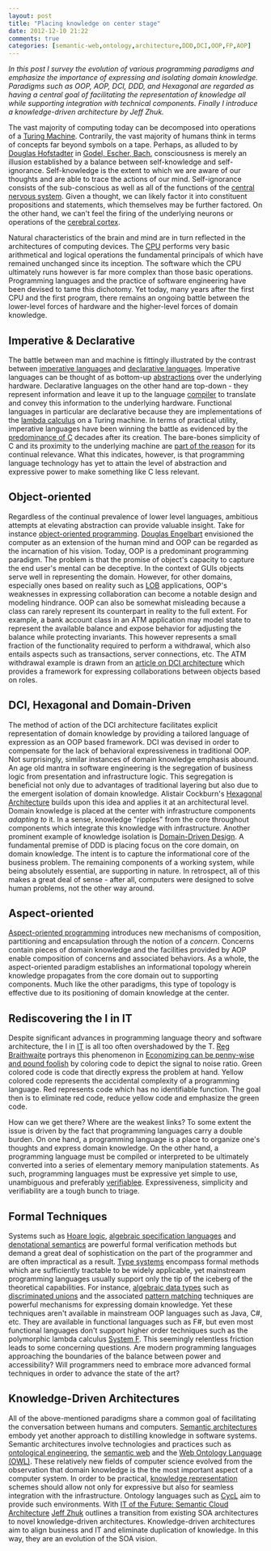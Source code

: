 ```yaml
---
layout: post
title: "Placing knowledge on center stage"
date: 2012-12-10 21:22
comments: true
categories: [semantic-web,ontology,architecture,DDD,DCI,OOP,FP,AOP]
---
```

_In this post I survey the evolution of various programming paradigms and emphasize the importance of expressing and isolating domain knowledge. Paradigms such as OOP, AOP, DCI, DDD, and Hexagonal are regarded as having a central goal of facilitating the representation of knowledge all while supporting integration with technical components. Finally I introduce a knowledge-driven architecture by Jeff Zhuk._

<!--more-->

The vast majority of computing today can be decomposed into operations of a [Turing Machine](http://en.wikipedia.org/wiki/Turing_machine). Contrarily, the vast majority of humans think in terms of concepts far beyond symbols on a tape. Perhaps, as alluded to by [Douglas Hofstadter](http://en.wikipedia.org/wiki/Douglas_Hofstadter) in [Godel, Escher, Bach](http://en.wikipedia.org/wiki/G%C3%B6del,_Escher,_Bach), consciousness is merely an illusion established by a balance between self-knowledge and self-ignorance. Self-knowledge is the extent to which we are aware of our thoughts and are able to trace the actions of our mind. Self-ignorance consists of the sub-conscious as well as all of the functions of the [central nervous system](http://en.wikipedia.org/wiki/Central_nervous_system). Given a thought, we can likely factor it into constituent propositions and statements, which themselves may be further factored. On the other hand, we can't feel the firing of the underlying neurons or operations of the [cerebral cortex](http://en.wikipedia.org/wiki/Cerebral_cortex). 

Natural characteristics of the brain and mind are in turn reflected in the architectures of computing devices. The [CPU](http://en.wikipedia.org/wiki/Central_processing_unit) performs very basic arithmetical and logical operations the fundamental principals of which have remained unchanged since its inception. The software which the CPU ultimately runs however is far more complex than those basic operations. Programming languages and the practice of software engineering have been devised to tame this dichotomy. Yet today, many years after the first CPU and the first program, there remains an ongoing battle between the lower-level forces of hardware and the higher-level forces of domain knowledge. 

## Imperative & Declarative

The battle between man and machine is fittingly illustrated by the contrast between [imperative languages](http://en.wikipedia.org/wiki/Imperative_programming) and [declarative languages](http://en.wikipedia.org/wiki/Declarative_programming). Imperative languages can be thought of as bottom-up [abstractions](http://gorodinski.com/blog/2012/05/31/abstractions/) over the underlying hardware. Declarative languages on the other hand are top-down - they represent information and leave it up to the language [compiler](http://en.wikipedia.org/wiki/Compiler) to translate and convey this information to the underlying hardware. Functional languages in particular are declarative because they are implementations of the [lambda calculus](http://en.wikipedia.org/wiki/Lambda_calculus) on a Turing machine. In terms of practical utility, imperative languages have been winning the battle as evidenced by the [predominance of C](http://langpop.com/) decades after its creation. The bare-bones simplicity of C and its proximity to the underlying machine are [part of the reason](http://programmers.stackexchange.com/questions/141329/what-makes-c-so-popular-in-the-age-of-oop) for its continual relevance. What this indicates, however, is that programming language technology has yet to attain the level of abstraction and expressive power to make something like C less relevant. 

## Object-oriented

Regardless of the continual prevalence of lower level languages, ambitious attempts at elevating abstraction can provide valuable insight. Take for instance [object-oriented programming](http://en.wikipedia.org/wiki/Object-oriented_programming). [Douglas Engelbart](http://en.wikipedia.org/wiki/Douglas_Engelbart) envisioned the computer as an extension of the human mind and OOP can be regarded as the incarnation of his vision. Today, OOP is a predominant programming paradigm. The problem is that the promise of object's capacity to capture the end user's mental can be deceptive. In the context of GUIs objects serve well in representing the domain. However, for other domains, especially ones based on reality such as [LOB](http://en.wikipedia.org/wiki/Line_of_business) applications, OOP's weaknesses in expressing collaboration can become a notable design and modeling hindrance. OOP can also be somewhat misleading because a class can rarely represent its counterpart in reality to the full extent. For example, a bank account class in an ATM application may model state to represent the available balance and expose behavior for adjusting the balance while protecting invariants. This however represents a small fraction of the functionality required to perform a withdrawal, which also entails aspects such as transactions, server connections, etc. The ATM withdrawal example is drawn from an [article on DCI architecture](http://www.artima.com/articles/dci_vision.html) which provides a framework for expressing collaborations between objects based on roles.

## DCI, Hexagonal and Domain-Driven

The method of action of the DCI architecture facilitates explicit representation of domain knowledge by providing a tailored language of expression as an OOP based framework. DCI was devised in order to compensate for the lack of behavioral expressiveness in traditional OOP. Not surprisingly, similar instances of domain knowledge emphasis abound. An age old mantra in software engineering is the segregation of business logic from presentation and infrastructure logic. This segregation is beneficial not only due to advantages of traditional layering but also due to the emergent isolation of domain knowledge. Alistair Cockburn's [Hexagonal Architecture](http://alistair.cockburn.us/Hexagonal+architecture) builds upon this idea and applies it at an architectural level. Domain knowledge is placed at the center with infrastructure components _adapting to_ it. In a sense, knowledge "ripples" from the core throughout components which integrate this knowledge with infrastructure. Another prominent example of knowledge isolation is [Domain-Driven Design](http://stackoverflow.com/tags/domain-driven-design/info). A fundamental premise of DDD is placing focus on the core domain, on domain knowledge. The intent is to capture the informational core of the business problem. The remaining components of a working system, while being absolutely essential, are supporting in nature. In retrospect, all of this makes a great deal of sense - after all, computers were designed to solve human problems, not the other way around.

## Aspect-oriented 

[Aspect-oriented programming](http://en.wikipedia.org/wiki/Aspect-oriented_programming) introduces new mechanisms of composition, partitioning and encapsulation through the notion of a _concern_. Concerns contain pieces of domain knowledge and the facilities provided by AOP enable composition of concerns and associated behaviors. As a whole, the aspect-oriented paradigm establishes an informational topology wherein knowledge propagates from the core domain out to supporting components. Much like the other paradigms, this type of topology is effective due to its positioning of domain knowledge at the center.

## Rediscovering the I in IT

Despite significant advances in programming language theory and software architecture, the I in [IT](http://en.wikipedia.org/wiki/Information_technology) is all too often overshadowed by the T. [Reg Braithwaite](https://twitter.com/raganwald) portrays this phenomenon in [Economizing can be penny-wise and pound foolish](http://raganwald.com/2006/12/economizing-can-be-penny-wise-and.html) by coloring code to depict the signal to noise ratio. Green colored code is code that directly express the problem at hand. Yellow colored code represents the accidental complexity of a programming language. Red represents code which has no identifiable function. The goal then is to eliminate red code, reduce yellow code and emphasize the green code.

How can we get there? Where are the weakest links? To some extent the issue is driven by the fact that programming languages carry a double burden. On one hand, a programming language is a place to organize one's thoughts and express domain knowledge. On the other hand, a programming language must be compiled or interpreted to be ultimately converted into a series of elementary memory manipulation statements. As such, programming languages must be expressive yet simple to use, unambiguous and preferably [verifiablee](http://en.wikipedia.org/wiki/Formal_verification). Expressiveness, simplicity and verifiability are a tough bunch to triage. 

## Formal Techniques

Systems such as [Hoare logic](http://en.wikipedia.org/wiki/Hoare_logic), [algebraic specification languages](http://en.wikipedia.org/wiki/Specification_language) and [denotational semantics](http://en.wikipedia.org/wiki/Denotational_semantics) are powerful formal verification methods but demand a great deal of sophistication on the part of the programmer and are often impractical as a result. [Type systems](http://en.wikipedia.org/wiki/Type_system) encompass formal methods which are sufficiently tractable to be widely applicable, yet mainstream programming languages usually support only the tip of the iceberg of the theoretical capabilities. For instance, [algebraic data types](http://en.wikipedia.org/wiki/Algebraic_data_type) such as [discriminated unions](http://msdn.microsoft.com/en-us/library/dd233226.aspx) and the associated [pattern matching](http://en.wikipedia.org/wiki/Pattern_matching) techniques are powerful mechanisms for expressing domain knowledge. Yet these techniques aren't available in mainstream OOP languages such as Java, C#, etc. They are available in functional languages such as F#, but even most functional languages don't support higher order techniques such as the polymorphic lambda calculus [System F](http://en.wikipedia.org/wiki/System_F). This seemingly relentless friction leads to some concerning questions. Are modern programming languages approaching the boundaries of the balance between power and accessibility? Will programmers need to embrace more advanced formal techniques in order to advance the state of the art?

## Knowledge-Driven Architectures

All of the above-mentioned paradigms share a common goal of facilitating the conversation between humans and computers. [Semantic architectures](http://en.wikipedia.org/wiki/Semantic_architecture) embody yet another approach to distilling knowledge in software systems. Semantic architectures involve technologies and practices such as [ontological engineering](http://en.wikipedia.org/wiki/Ontology_engineering), the [semantic web](http://en.wikipedia.org/wiki/Semantic_Web) and the [Web Ontology Language (OWL)](http://en.wikipedia.org/wiki/Web_Ontology_Language). These relatively new fields of computer science evolved from the observation that domain knowledge is the the most important aspect of a computer system. In order to be practical, [knowledge representation](http://groups.csail.mit.edu/medg/ftp/psz/k-rep.html) schemes should allow not only for expressive but also for seamless integration with the infrastructure. Ontology languages such as [CycL](http://en.wikipedia.org/wiki/CycL) aim to provide such environments. With [IT of the Future: Semantic Cloud Architecture](http://semanticweb.com/it-of-the-future-semantic-cloud-architecture_b31649) [Jeff Zhuk](http://www.linkedin.com/pub/jeff-yefim-zhuk/6/76b/3a) outlines a transition from existing SOA architectures to novel knowledge-driven architectures. Knowledge-driven architectures aim to align business and IT and eliminate duplication of knowledge. In this way, they are an evolution of the SOA vision.




